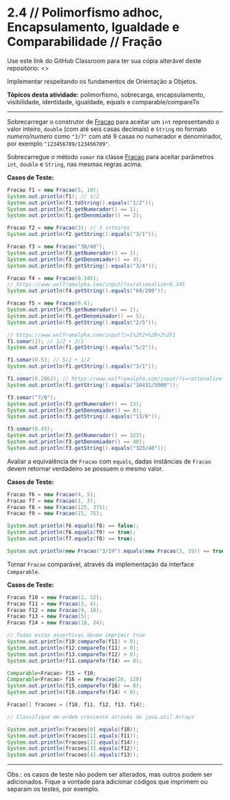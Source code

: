 # 2.4 // Polimorfismo adhoc, Encapsulamento, Igualdade e Comparabilidade // Fração

Use este link do GitHub Classroom para ter sua cópia alterável deste repositório: <>

Implementar respeitando os fundamentos de Orientação a Objetos.

**Tópicos desta atividade:** polimorfismo, sobrecarga, encapsulamento, visibilidade, identidade, igualdade, equals e comparable/compareTo

---

Sobrecarregar o construtor de [Fracao](src/modelo/Fracao.java) para aceitar um `int` representando o valor inteiro, `double` (com até seis casas decimais) e `String` no formato _numero/numero_ como `"3/7"` com até 9 casas no numerador e denominador, por exemplo `"123456789/123456789"`.

Sobrecarregue o método `somar` na classe [Fracao](src/modelo/Fracao.java) para aceitar parâmetros `int`, `double` e `String`, nas mesmas regras acima.

**Casos de Teste:**

```java
Fracao f1 = new Fracao(5, 10);
System.out.println(f1); // 1/2
System.out.println(f1.toString().equals("1/2"));
System.out.println(f1.getNumerador() == 1);
System.out.println(f1.getDenomiador() == 2);

Fracao f2 = new Fracao(3); // 3 inteiros
System.out.println(f2.getString().equals("3/1"));

Fracao f3 = new Fracao("30/40");
System.out.println(f3.getNumerador() == 3);
System.out.println(f3.getDenomiador() == 4);
System.out.println(f3.getString().equals("3/4"));

Fracao f4 = new Fracao(0.345);
// https://www.wolframalpha.com/input/?i=rationalize+0.345
System.out.println(f4.getString().equals("69/200"));

Fracao f5 = new Fracao(0.4);
System.out.println(f5.getNumerador() == 2);
System.out.println(f5.getDenominador() == 5);
System.out.println(f5.getString().equals("2/5"));

// https://www.wolframalpha.com/input?i=1%2F2+%2B+2%2F1
f1.somar(2); // 1/2 + 2/1
System.out.println(f1.getString().equals("5/2"));

f1.somar(0.5); // 5/2 + 1/2
System.out.println(f1.getString().equals("3/1"));

f1.somar(0.2862); // https://www.wolframalpha.com/input/?i=rationalize+0.2862
System.out.println(f1.getString().equals("16431/5000"));

f3.somar("7/8");
System.out.println(f3.getNumerador() == 13);
System.out.println(f3.getDenomiador() == 8);
System.out.println(f3.getString().equals("13/8"));

f3.somar(6.45);
System.out.println(f3.getNumerador() == 323);
System.out.println(f3.getDenomiador() == 40);
System.out.println(f3.getString().equals("323/40"));
```


Avaliar a equivalência de `Fracao` com `equals`, dadas instâncias de `Fracao` devem retornar verdadeiro se possuem o mesmo valor.

**Casos de Teste:**

```java
Fracao f6 = new Fracao(4, 5);
Fracao f7 = new Fracao(1, 3);
Fracao f8 = new Fracao(125, 375);
Fracao f9 = new Fracao(15, 75);

System.out.println(f6.equals(f8) == false);
System.out.println(f6.equals(f9) == true);
System.out.println(f7.equals(f8) == true);

System.out.println(new Fracao("3/19").equals(new Fracao(3, 19)) == true);
```

Tornar `Fracao` comparável, através da implementação da interface `Comparable`.

**Casos de Teste:**

```java
Fracao f10 = new Fracao(2, 12);
Fracao f11 = new Fracao(3, 4);
Fracao f12 = new Fracao(9, 10);
Fracao f13 = new Fracao(5);
Fracao f14 = new Fracao(18, 24);

// Todas estas assertivas devem imprimir true
System.out.println(f10.compareTo(f11) < 0);
System.out.println(f12.compareTo(f11) > 0);
System.out.println(f13.compareTo(f12) > 0);
System.out.println(f11.compareTo(f14) == 0);

Comparable<Fracao> f15 = f10;
Comparable<Fracao> f16 = new Fracao(20, 120)
System.out.println(f15.compareTo(f16) == 0);
System.out.println(f16.compareTo(f14) < 0);

Fracao[] fracoes = {f10, f11, f12, f13, f14};

// Classifique em ordem crescente através de java.util.Arrays

System.out.println(fracoes[0].equals(f10));
System.out.println(fracoes[1].equals(f11));
System.out.println(fracoes[2].equals(f14));
System.out.println(fracoes[3].equals(f12));
System.out.println(fracoes[4].equals(f13));
```

---
Obs.: os casos de teste não podem ser alterados, mas outros podem ser adicionados. Fique a vontade para adicionar códigos que imprimem ou separam os testes, por exemplo.

